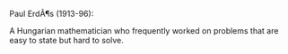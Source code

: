Paul ErdÃ¶s (1913-96):

A Hungarian mathematician who frequently worked on problems that are
easy to state but hard to solve.
